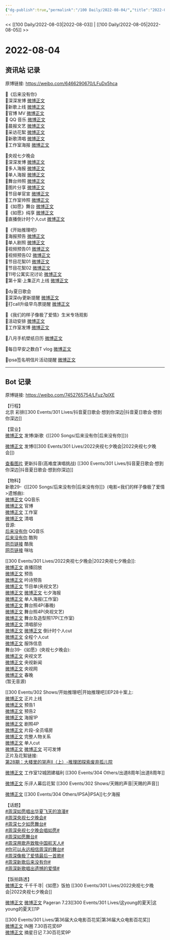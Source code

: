 ```yaml
---
{"dg-publish":true,"permalink":"/100 Daily/2022-08-04/","title":"2022-08-04","created":"2022-12-07T15:40:42.000+08:00","updated":"2023-03-27T16:09:13.564+08:00"}
---
```



<< [[100 Daily/2022-08-03\|2022-08-03]] | [[100 Daily/2022-08-05\|2022-08-05]] >>

# 2022-08-04

## 资讯站 记录

原博链接: https://weibo.com/6466290670/LFuDx5hca

🎀《后来没有你》  
🎈深深发博 [微博正文](https://m.weibo.cn/6466290670/4798687404887316)  
🎈新歌上线 [微博正文](https://m.weibo.cn/6466290670/4798686381215361)  
🎈官博 MV [微博正文](https://m.weibo.cn/6466290670/4798684392591870)  
🎈 QQ 音乐 [微博正文](https://m.weibo.cn/6466290670/4798686691333304)  
🎈晨报文艺 [微博正文](https://m.weibo.cn/6466290670/4798708593987315)  
🎈采访花絮 [微博正文](https://m.weibo.cn/6466290670/4798706400890270)  
🎈新歌清唱 [微博正文](https://m.weibo.cn/6466290670/4798720909250456)  
🎈工作室海报 [微博正文](https://m.weibo.cn/6466290670/4798688637224774)

🎀央视七夕晚会  
🎈深深发博 [微博正文](https://m.weibo.cn/6466290670/4798846335713888)  
🎈多人海报 [微博正文](https://m.weibo.cn/6466290670/4798696833944250)  
🎈单人海报 [微博正文](https://m.weibo.cn/6466290670/4798774456884570)  
🎈舞台帅照 [微博正文](https://m.weibo.cn/6466290670/4798858071116779)  
🎈图片分享 [微博正文](https://m.weibo.cn/6466290670/4798695034325946)  
🎈节目单官宣 [微博正文](https://m.weibo.cn/6466290670/4798691552265728)  
🎈工作室帅照 [微博正文](https://m.weibo.cn/6466290670/4798856832747053)  
🎈《如愿》舞台 [微博正文](https://m.weibo.cn/6466290670/4798845253328965)  
🎈《如愿》纯享 [微博正文](https://m.weibo.cn/6466290670/4798859891185738)  
🎈直播倒计时个人cut [微博正文](https://m.weibo.cn/6466290670/4798889369274764)

🎀《开始推理吧》  
🎈海报预告 [微博正文](https://m.weibo.cn/6466290670/4798697814368249)  
🎈单人剧照 [微博正文](https://m.weibo.cn/6466290670/4798698225404362)  
🎈视频预告01 [微博正文](https://m.weibo.cn/6466290670/4798697244201154)  
🎈视频预告02 [微博正文](https://m.weibo.cn/6466290670/4798697517090501)  
🎈节目花絮01 [微博正文](https://m.weibo.cn/6466290670/4798823978765940)  
🎈节目花絮02 [微博正文](https://m.weibo.cn/6466290670/4798824587986820)  
🎈11号公寓实况讨论 [微博正文](https://m.weibo.cn/6466290670/4798825027862605)  
🎈第十案·上集正片上线 [微博正文](https://m.weibo.cn/6466290670/4798823073057892)

🎀dy夏日歌会  
🎈深深dy更新提醒 [微博正文](https://m.weibo.cn/6466290670/4798695909888570)  
🎈打call升级早鸟票提醒 [微博正文](https://m.weibo.cn/6466290670/4798724700900756)

🎀《我们的样子像极了爱情》生米专场观影  
🎈活动安排 [微博正文](https://m.weibo.cn/6466290670/4798877109066110)  
🎈工作室发博 [微博正文](https://m.weibo.cn/6466290670/4798875681951363)

🎀八月手机壁纸日历 [微博正文](https://m.weibo.cn/6466290670/4798677338032272)

🎀每日早安之数白T vlog [微博正文](https://m.weibo.cn/6466290670/4798662658494270)

🎀ipsa签名明信片活动提醒 [微博正文](https://m.weibo.cn/6466290670/4798822284791467)

---
## Bot 记录

原博链接: https://weibo.com/7452765754/LFuz7plXE

【行程】  
北京 彩排[[300 Events/301 Lives/抖音夏日歌会·想到你深边\|抖音夏日歌会·想到你深边]]

【营业】  
[微博正文](https://m.weibo.cn/1736988591/4798685605530796) 发博(新歌《[[200 Songs/后来没有你\|后来没有你]]》)

[微博正文](https://m.weibo.cn/1736988591/4798843168756592) 发博([[300 Events/301 Lives/2022央视七夕晚会\|2022央视七夕晚会]])

[查看图片](https://wx1.sinaimg.cn/large/0088n2Pggy1h4v5z71l35j30u01hd78s.jpg) 更新抖音(高难度演唱挑战) [[300 Events/301 Lives/抖音夏日歌会·想到你深边\|抖音夏日歌会·想到你深边]]

【物料】  
新歌29-《[[200 Songs/后来没有你\|后来没有你]]》(电影<我们的样子像极了爱情>遗憾曲):  
[微博正文](https://m.weibo.cn/2169129705/4798681985843996) QQ音乐  
[微博正文](https://m.weibo.cn/1883007604/4798682841746556) 官博  
[微博正文](https://m.weibo.cn/7478855230/4798687983438139) 工作室  
[微博正文](https://m.weibo.cn/1883007604/4798707817513341) 清唱  
音源:  
[后来没有你](https://weibo.cn/sinaurl?u=https%3A%2F%2Fc.y.qq.com%2Fbase%2Ffcgi-bin%2Fu%3F__%3DqEfk7SRlfh4E) QQ音乐  
[后来没有你](https://weibo.cn/sinaurl?u=https%3A%2F%2Ft4.kugou.com%2Fsong.html%3Fid%3DnnhP5dzCV3) 酷狗  
[网页链接](https://weibo.cn/sinaurl?u=https%3A%2F%2Fm.kuwo.cn%2Fyinyue%2F231190535%3Ff%3Dip%26t%3Dusercopy) 酷我  
[网页链接](https://weibo.cn/sinaurl?u=http%3A%2F%2Fc.migu.cn%2F00f6Zt%3Fifrom%3D1b76acd32992bef37af701a4218bfc61) 咪咕

[[300 Events/301 Lives/2022央视七夕晚会\|2022央视七夕晚会]]:  
[微博正文](https://m.weibo.cn/2210168325/4798784276534102) 直播回放  
[微博正文](https://m.weibo.cn/2210168325/4798742383826172) 预告  
[微博正文](https://m.weibo.cn/2210168325/4798688327369590) 吟诗预告  
[微博正文](https://m.weibo.cn/2210168325/4798689534541887) 节目单(央视文艺)  
[微博正文](https://m.weibo.cn/2210168325/4798693297623765) [微博正文](https://m.weibo.cn/3506728370/4798694690655227) 七夕海报  
[微博正文](https://m.weibo.cn/7478855230/4798757592106999) 单人海报(工作室)  
[微博正文](https://m.weibo.cn/3506728370/4798853100607332) 舞台照4P(春晚)  
[微博正文](https://m.weibo.cn/2210168325/4798850587692292) 舞台照4P(央视文艺)  
[微博正文](https://m.weibo.cn/7478855230/4798848112788259) 舞台及造型照17P(工作室)  
[微博正文](https://m.weibo.cn/1371117067/4798789262770324) 清唱部分  
[微博正文](https://m.weibo.cn/1371117067/4798808167026096) [微博正文](https://m.weibo.cn/1786590437/4798808368616592) 倒计时个人cut  
[微博正文](https://m.weibo.cn/1371117067/4798843294843703) 全程个人cut  
[微博正文](https://m.weibo.cn/7710473200/4798861082103727) 服饰信息  
舞台39-《如愿》(央视七夕晚会):  
[微博正文](https://m.weibo.cn/2210168325/4798848876417685) 央视文艺  
[微博正文](https://m.weibo.cn/2656274875/4798840651647239) 央视新闻  
[微博正文](https://m.weibo.cn/3266943013/4798845681142369) 央视网  
[微博正文](https://m.weibo.cn/3506728370/4798851845981960) 春晚  
(暂无音源)

[[300 Events/302 Shows/开始推理吧\|开始推理吧]]EP28十案上:  
[微博正文](https://m.weibo.cn/2162247381/4798795878236972) 正片上线  
[微博正文](https://m.weibo.cn/2162247381/4798681981913064) 预告1  
[微博正文](https://m.weibo.cn/2162247381/4798684707948238) 预告2  
[微博正文](https://m.weibo.cn/2162247381/4798689845971213) 海报1P  
[微博正文](https://m.weibo.cn/2162247381/4798695931907394) 剧照4P  
[微博正文](https://m.weibo.cn/2162247381/4798796947263376) 片段-全员塌房  
[微博正文](https://m.weibo.cn/2162247381/4798806631121940) 完整人物关系  
[微博正文](https://m.weibo.cn/1371117067/4798824584054477) 单人cut  
[微博正文](https://m.weibo.cn/7736960489/4798796343546897) [微博正文](https://m.weibo.cn/7736960489/4798797999249466) 可可发博  
正片及花絮链接:  
[第28期：大楼里的哭声Ⅱ（上）-推理团探索废弃孤儿院](https://weibo.cn/sinaurl?u=http%3A%2F%2Fm.v.qq.com%2Fplay.html%3Fvid%3Dp0043hkgxkz%26ptag%3D887)

[微博正文](https://m.weibo.cn/7478855230/4798875120697766) 工作室12城团建福利 [[300 Events/304 Others/出道8周年\|出道8周年]]

[微博正文](https://m.weibo.cn/1711437447/4798845630025624) 乐评人幕后花絮 [[300 Events/302 Shows/天赐的声音\|天赐的声音]]

[微博正文](https://m.weibo.cn/1851789841/4798765526947177) [[300 Events/304 Others/IPSA\|IPSA]]七夕海报

【话题】  
[#周深如愿唱出华夏飞天的浪漫#](https://s.weibo.com/weibo?q=%23%E5%91%A8%E6%B7%B1%E5%A6%82%E6%84%BF%E5%94%B1%E5%87%BA%E5%8D%8E%E5%A4%8F%E9%A3%9E%E5%A4%A9%E7%9A%84%E6%B5%AA%E6%BC%AB%23)  
[#周深央视七夕晚会#](https://s.weibo.com/weibo?q=%23%E5%91%A8%E6%B7%B1%E5%A4%AE%E8%A7%86%E4%B8%83%E5%A4%95%E6%99%9A%E4%BC%9A%23)  
[#周深七夕如愿舞台#](https://s.weibo.com/weibo?q=%23%E5%91%A8%E6%B7%B1%E4%B8%83%E5%A4%95%E5%A6%82%E6%84%BF%E8%88%9E%E5%8F%B0%23)  
[#周深央视七夕晚会唱如愿#](https://s.weibo.com/weibo?q=%23%E5%91%A8%E6%B7%B1%E5%A4%AE%E8%A7%86%E4%B8%83%E5%A4%95%E6%99%9A%E4%BC%9A%E5%94%B1%E5%A6%82%E6%84%BF%23)  
[#周深如愿舞台#](https://s.weibo.com/weibo?q=%23%E5%91%A8%E6%B7%B1%E5%A6%82%E6%84%BF%E8%88%9E%E5%8F%B0%23)  
[#周深用歌声致敬中国航天人#](https://s.weibo.com/weibo?q=%23%E5%91%A8%E6%B7%B1%E7%94%A8%E6%AD%8C%E5%A3%B0%E8%87%B4%E6%95%AC%E4%B8%AD%E5%9B%BD%E8%88%AA%E5%A4%A9%E4%BA%BA%23)  
[#你可以永远相信周深的舞台#](https://s.weibo.com/weibo?q=%23%E4%BD%A0%E5%8F%AF%E4%BB%A5%E6%B0%B8%E8%BF%9C%E7%9B%B8%E4%BF%A1%E5%91%A8%E6%B7%B1%E7%9A%84%E8%88%9E%E5%8F%B0%23)  
[#周深像极了爱情最后一首歌#](https://s.weibo.com/weibo?q=%23%E5%91%A8%E6%B7%B1%E5%83%8F%E6%9E%81%E4%BA%86%E7%88%B1%E6%83%85%E6%9C%80%E5%90%8E%E4%B8%80%E9%A6%96%E6%AD%8C%23)  
[#周深新歌后来没有你#](https://s.weibo.com/weibo?q=%23%E5%91%A8%E6%B7%B1%E6%96%B0%E6%AD%8C%E5%90%8E%E6%9D%A5%E6%B2%A1%E6%9C%89%E4%BD%A0%23)  
[#周深新歌唱出遗憾的爱情#](https://s.weibo.com/weibo?q=%23%E5%91%A8%E6%B7%B1%E6%96%B0%E6%AD%8C%E5%94%B1%E5%87%BA%E9%81%97%E6%86%BE%E7%9A%84%E7%88%B1%E6%83%85%23)

【饭拍路透】  
[微博正文](https://m.weibo.cn/5976048440/4798840010443349) 千千千寻|《如愿》饭拍 [[300 Events/301 Lives/2022央视七夕晚会\|2022央视七夕晚会]]

[微博正文](https://m.weibo.cn/7633014126/4798536036648287) [微博正文](https://m.weibo.cn/7633014126/4798682836240427) Pageran 7.23[[300 Events/301 Lives/这young的夏天\|这young的夏天]]1P

[[300 Events/301 Lives/第36届大众电影百花奖\|第36届大众电影百花奖]]  
[微博正文](https://m.weibo.cn/1767352634/4798492906881935) IN圈 7.30百花奖6P  
[微博正文](https://m.weibo.cn/6859101100/4798682149159234) 摘星日记 7.30百花奖9P
